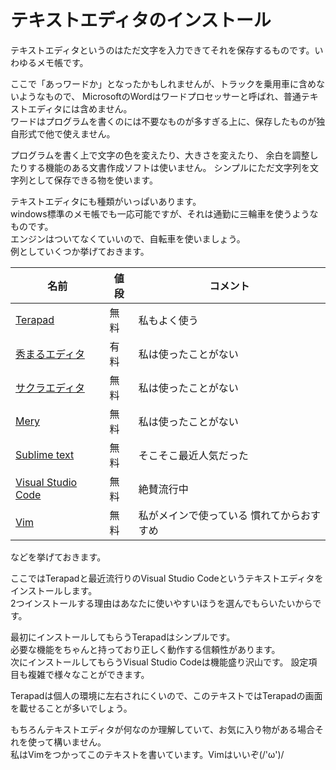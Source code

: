 # テキストエディタのインストール

テキストエディタというのはただ文字を入力できてそれを保存するものです。いわゆるメモ帳です。  

ここで「あっワードか」となったかもしれませんが、トラックを乗用車に含めないようなもので、
MicrosoftのWordはワードプロセッサーと呼ばれ、普通テキストエディタには含めません。  
ワードはプログラムを書くのには不要なものが多すぎる上に、保存したものが独自形式で他で使えません。  

プログラムを書く上で文字の色を変えたり、大きさを変えたり、
余白を調整したりする機能のある文書作成ソフトは使いません。
シンプルにただ文字列を文字列として保存できる物を使います。  

テキストエディタにも種類がいっぱいあります。  
windows標準のメモ帳でも一応可能ですが、それは通勤に三輪車を使うようなものです。  
エンジンはついてなくていいので、自転車を使いましょう。  
例としていくつか挙げておきます。

名前                                                              | 値段 | コメント
---                                                               | ---  | ---
[Terapad](https://tera-net.com/library/tpad.html)                 | 無料 | 私もよく使う
[秀まるエディタ](https://hide.maruo.co.jp/software/hidemaru.html) | 有料 | 私は使ったことがない
[サクラエディタ](https://sakura-editor.github.io)                 | 無料 | 私は使ったことがない
[Mery](https://www.haijin-boys.com/wiki/メインページ)             | 無料 | 私は使ったことがない
[Sublime text](https://www.sublimetext.com/)                      | 無料 | そこそこ最近人気だった
[Visual Studio Code](https://code.visualstudio.com)               | 無料 | 絶賛流行中
[Vim](https://ja.wikipedia.org/wiki/Vim)                          | 無料 | 私がメインで使っている 慣れてからおすすめ

などを挙げておきます。  

ここではTerapadと最近流行りのVisual Studio Codeというテキストエディタをインストールします。  
2つインストールする理由はあなたに使いやすいほうを選んでもらいたいからです。  

最初にインストールしてもらうTerapadはシンプルです。  
必要な機能をちゃんと持っており正しく動作する信頼性があります。  
次にインストールしてもらうVisual Studio Codeは機能盛り沢山です。
設定項目も複雑で様々なことができます。  

Terapadは個人の環境に左右されにくいので、このテキストではTerapadの画面を載せることが多いでしょう。  

もちろんテキストエディタが何なのか理解していて、お気に入り物がある場合それを使って構いません。  
私はVimをつかってこのテキストを書いています。Vimはいいぞ(/'ω')/

